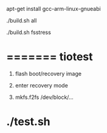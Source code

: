 apt-get install gcc-arm-linux-gnueabi

./build.sh all

./build.sh fsstress

=======
tiotest
=======

1. flash boot/recovery image

2. enter recovery mode

3. mkfs.f2fs /dev/block/...

# ./test.sh
